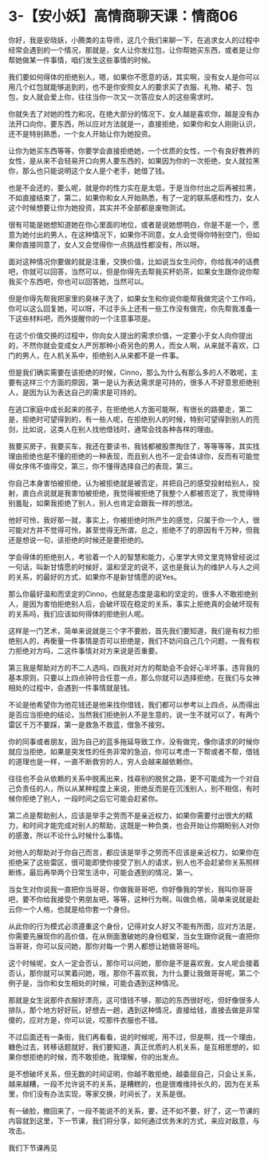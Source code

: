 # 3-【安小妖】高情商聊天课：情商06

你好，我是安晓妖，小腾类的主导师，这几个我们来聊一下，在追求女人的过程中经常会遇到的一个情况，那就是，女人让你发红包，让你帮她买东西，或者是让你帮她做某一件事情，咱们发生这些事情的时候。

我们要如何得体的拒绝别人，嗯，如果你不愿意的话，其实啊，没有女人是你可以用几个红包就能够追到的，也不是你安照女人的要求买了衣服、礼物、裙子、包包，女人就会爱上你，往往当你一次又一次答应女人的这些需求时。

你就失去了对她的性力和况，在绝大部分的情况下，女人越是喜欢你，越是没有办法开口向你，要东西，所以应对方法就是一，直接拒绝，如果你和女人刚刚认识，还不是特别熟悉，一个女人开始让你为她投资。

让你为她买东西等等，你要学会直接拒绝她，一个优质的女性，一个有良好教养的女性，是从来不会轻易开口向男人要东西的，如果因为你的一次拒绝，女人就拉黑你，那么也只能说明这个女人是个老手，她借了钱。

也是不会还的，要么呢，就是你的性力实在是太低，于是当你付出之后再被拉黑，不如直接结束了，第二，如果你和女人开始熟悉，有了一定的联系感和性力，女人这个时候想要让你为她投资，其实并不全部都是废物测试。

很有可能是她想知道她在你心里面的地位，或者是说她想明白，你是不是一个，愿意为她付出的男人，在这种情况下，如果你不同意，女人会觉得你特别空门，但如果你直接同意了，女人又会觉得你一点挑战性都没有，所以呀。

面对这种情况你要做的就是注重，交换价值，比如说当女生问你，你给我冲的话费吧，你就可以回答，当然可以，但是你得先去帮我买杯奶茶，如果女生跟你说你帮我买个东西吧，你也可以回答她，当然可以。

但是你得先帮我把家里的臭袜子洗了，如果女生和你说你能帮我做完这个工作吗，你可以这么回复她，可以呀，不过手头上还有一些工作没有做完，你先帮我准备一下这些材料吧，而外提醒你的一个注意事项是。

在这个价值交换的过程中，你向女人提出的需求价值，一定要小于女人向你提出的，不然你就会变成女人严厉那种小奇另色的男人，而女人啊，从来就不喜欢，口门的男人，在人机关系中，拒绝别人从来都不是一件事。

但是我们确实需要在该拒绝的时候，Cinno，那么为什么有那么多的人不敢呢，主要有这样三个方面的原因，第一是认为表达需求是可持的，很多人不好意思拒绝别人，是因为认为表达自己的需求是可持的。

在逃口家庭中成长起来的孩子，在拒绝他人方面可能啊，有很长的路要走，第二是，拒绝时可望得到的，有一些人呢，在拒绝别人的时候，特别可望得到别人的亮剑，比如说，这类人在别人找他借钱时，通常会找各种各样的理由。

我要买房子，我要买车，我还在要读书，我钱都被股票掏住了，等等等等，其实找理由拒绝也是不懂的拒绝的一种表现，而且别人也不一定会体谅你，反而有可能觉得女序伟不值得交，第三，你不懂得选择自己的表现，第三。

你自己本身害怕被拒绝，认为被拒绝就是被否定，并把自己的感受投射给别人，投射，直白点说就是我害怕被拒绝，我觉得被拒绝了我整个人都被否定了，我觉得特别羞耻，如果我拒绝了别人，别人也肯定会跟我一样的想法。

他好可怜，我好那一就，事实上，你被拒绝时所产生的感觉，只属于你一个人，很可能对方并不觉得可怜，甚至觉得无所谓，总之，拒绝不了的原因有千万种，但我还是想说一句，该拒绝的时候还是要拒绝的。

学会得体的拒绝别人，考验着一个人的智慧和能力，心里学大师文里克特曾经说过一句话，叫新甘情愿的时候好，温和坚定的说不，这也是我认为的维护人与人之间的关系，的最好的方式，如果你不是新甘情愿的说Yes。

那么你最好温和而坚定的Cinno，也就是态度是温和的坚定的，很多人不敢拒绝别人，是因为害怕拒绝别人后，会破坏现在稳定的关系，事实上拒绝真的会破坏现有的关系吗，我们应该如何得体的拒绝别人呢。

这样是一门艺术，简单来说就是三个字不要脸，首先我们要知道，我们是有权力拒绝别人的，再衡量一件事情是否可以拒绝是，我们不妨问自己几个问题，一我有权力拒绝对方吗，二这件事情对对方来说是否重要。

第三我是帮助对方的不二人选吗，四我对对方的帮助会不会好心半坏事，违背我的基本原则，只要以上四点钟符合任意一点，那么你就可以选择拒绝，在我们与女神相处的过程中，会遇到一件事情就是钱。

不论是他希望你为他花钱还是他来找你借钱，我们都可以参考以上四点，从而得出是否应当拒绝的结论，当然我们拒绝别人不是生意的，说一生不就可以了，有两个雷区千万不要踩，第一是救急不救蓝，借急不接穷。

你的同事或者朋友，因为自己的蓝多拖延导致工作，没有做完，像你请求的时候你就应当拒绝，如果是突发性的任务非常的急迫，你可以考虑一下帮或者不帮，借钱的道理也是一样，一直不断救穷的人，穷人会越来越依赖你。

往往也不会从依赖的关系中脱离出来，找尋别的脱贫之路，更不可能成为一个对自己负责任的人，所以从某种程度上来说，拒绝反而是在沉浅别人，别不相信，有时候你拒绝了别人，一段时间之后它可能会赶紧你。

第二点是帮助别人，应该是举手之劳而不是亲近权力，如果你需要付出很大的精力，和时间才能完成对别人的帮助，这既是一种负类，也会开始让你期盼别人对你的感激，所以不论什么时候什么事情。

对他人的帮助对于你自己而言，都应该是举手之劳而不应该是亲近权力，如果你在拒绝采了这些雷区，很可能即使你接受了别人的请求，别人也不会赶紧你关系照样断练，最后再举两个日常生活中，可能会遇到的情况，第一。

当女生对你说我一直把你当哥哥，你做我哥哥吧，你好像我的学长，我叫你哥哥吧，要不你给我接受个男朋友吧，等等，这种行为啊，叫做负格，简单来说就是赴云你一个人格，也就是给你套一个身份。

从此你的行为模式必须遵重这个身份，记得对女人好又不能有所图，应对方法是，你需要先展现你的高价值，在从侧面激破她的身份框架，当女生跟你说我一直把你当哥哥，你可以反问她，那你对每一个男人都想让她做哥哥吗。

这个时候呢，女人一定会否认，那你可以问她，那你是不是喜欢我，女人呢会接着否认，那你就可以笑着问她，哦，那你不喜欢我，为什么要让我做哥哥呢，第二个例子是，当你和女生相处的时候，可能会遇到这种情况。

那就是女生说那件衣服好漂亮，这可惜钱不够，那边的东西很好吃，但好像很多人排队，那个地方好好玩，好想去一趟，遇到这种情况，直接给钱，直接去做是非常傻的，应对方是，你可以说，哎那件衣服也不错。

不过后面还有一条街，我们再看看，说的时候呢，用不过，但是啊，找一个理由，糖色过去，转移话题就好，我们要知道，真正优质的人机关系，是互相思想的，如果你想拒绝的时候，而不敢拒绝，我理解，你的出发点。

是不想破坏关系，但无数的时间证明，你越不敢拒绝，越委屈自己，只会让关系，越来越糟，一段不允许说不的关系，是糟糕的，也是很难维持长久的，因为在关系里，你们没有办法实现，等家交换，时间长了，关系是很。

有一破脸，撤回来了，一段不能说不的关系，要，还不如不要，好了，这一节课的内容就到这里，下一节课，我们将分享，如何通过优务末的方式，来应对敌意，与攻击。

我们下节课再见